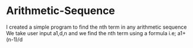 # Arithmetic-Sequence

I created a simple program to find the nth term in any arithmetic sequence
We take user input a1,d,n and we find the nth term using a formula i.e; a1+(n-1)/d
